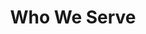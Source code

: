---
title: "Who We Serve"
order: 4
live: true
items: [
    {
        title: "Law Firms",
        live: true,
        order: 1,
        link: "/"
    },
    {
        title: "Ecommerce",
        live: true,
        order: 2,
        link: "/"
    },
    {
        title: "Healthcare",
        live: true,
        order: 3,
        link: "/"
    },
    {
        title: "Home Improvements & Construction",
        live: true,
        order: 4,
        link: "/"
    },
    {
        title: "Manufacturing",
        live: true,
        order: 5,
        link: "/"
    },
    {
        title: "Small Businesses",
        live: true,
        order: 6,
        link: "/"
    },
]
---